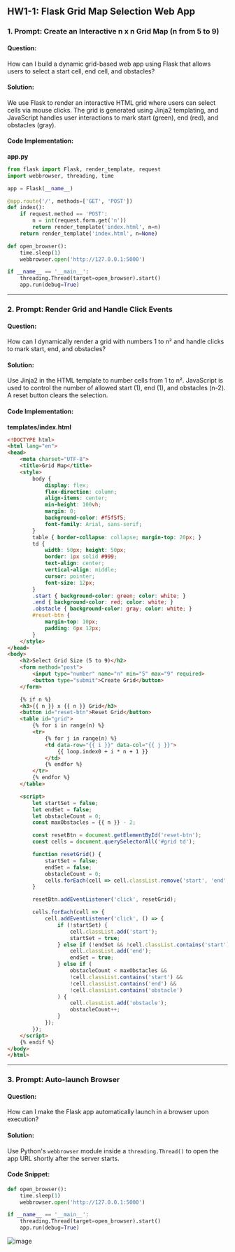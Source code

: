 ## HW1-1: Flask Grid Map Selection Web App

### 1. Prompt: Create an Interactive n x n Grid Map (n from 5 to 9)

#### Question:
How can I build a dynamic grid-based web app using Flask that allows users to select a start cell, end cell, and obstacles?

#### Solution:
We use Flask to render an interactive HTML grid where users can select cells via mouse clicks. The grid is generated using Jinja2 templating, and JavaScript handles user interactions to mark start (green), end (red), and obstacles (gray).

#### Code Implementation:
**app.py**
```python
from flask import Flask, render_template, request
import webbrowser, threading, time

app = Flask(__name__)

@app.route('/', methods=['GET', 'POST'])
def index():
    if request.method == 'POST':
        n = int(request.form.get('n'))
        return render_template('index.html', n=n)
    return render_template('index.html', n=None)

def open_browser():
    time.sleep(1)
    webbrowser.open('http://127.0.0.1:5000')

if __name__ == '__main__':
    threading.Thread(target=open_browser).start()
    app.run(debug=True)
```

---

### 2. Prompt: Render Grid and Handle Click Events

#### Question:
How can I dynamically render a grid with numbers 1 to n² and handle clicks to mark start, end, and obstacles?

#### Solution:
Use Jinja2 in the HTML template to number cells from 1 to n². JavaScript is used to control the number of allowed start (1), end (1), and obstacles (n-2). A reset button clears the selection.

#### Code Implementation:
**templates/index.html**
```html
<!DOCTYPE html>
<html lang="en">
<head>
    <meta charset="UTF-8">
    <title>Grid Map</title>
    <style>
        body {
            display: flex;
            flex-direction: column;
            align-items: center;
            min-height: 100vh;
            margin: 0;
            background-color: #f5f5f5;
            font-family: Arial, sans-serif;
        }
        table { border-collapse: collapse; margin-top: 20px; }
        td {
            width: 50px; height: 50px;
            border: 1px solid #999;
            text-align: center;
            vertical-align: middle;
            cursor: pointer;
            font-size: 12px;
        }
        .start { background-color: green; color: white; }
        .end { background-color: red; color: white; }
        .obstacle { background-color: gray; color: white; }
        #reset-btn {
            margin-top: 10px;
            padding: 6px 12px;
        }
    </style>
</head>
<body>
    <h2>Select Grid Size (5 to 9)</h2>
    <form method="post">
        <input type="number" name="n" min="5" max="9" required>
        <button type="submit">Create Grid</button>
    </form>

    {% if n %}
    <h3>{{ n }} x {{ n }} Grid</h3>
    <button id="reset-btn">Reset Grid</button>
    <table id="grid">
        {% for i in range(n) %}
        <tr>
            {% for j in range(n) %}
            <td data-row="{{ i }}" data-col="{{ j }}">
                {{ loop.index0 + i * n + 1 }}
            </td>
            {% endfor %}
        </tr>
        {% endfor %}
    </table>

    <script>
        let startSet = false;
        let endSet = false;
        let obstacleCount = 0;
        const maxObstacles = {{ n }} - 2;

        const resetBtn = document.getElementById('reset-btn');
        const cells = document.querySelectorAll('#grid td');

        function resetGrid() {
            startSet = false;
            endSet = false;
            obstacleCount = 0;
            cells.forEach(cell => cell.classList.remove('start', 'end', 'obstacle'));
        }

        resetBtn.addEventListener('click', resetGrid);

        cells.forEach(cell => {
            cell.addEventListener('click', () => {
                if (!startSet) {
                    cell.classList.add('start');
                    startSet = true;
                } else if (!endSet && !cell.classList.contains('start')) {
                    cell.classList.add('end');
                    endSet = true;
                } else if (
                    obstacleCount < maxObstacles &&
                    !cell.classList.contains('start') &&
                    !cell.classList.contains('end') &&
                    !cell.classList.contains('obstacle')
                ) {
                    cell.classList.add('obstacle');
                    obstacleCount++;
                }
            });
        });
    </script>
    {% endif %}
</body>
</html>
```

---

### 3. Prompt: Auto-launch Browser

#### Question:
How can I make the Flask app automatically launch in a browser upon execution?

#### Solution:
Use Python's `webbrowser` module inside a `threading.Thread()` to open the app URL shortly after the server starts.

#### Code Snippet:
```python
def open_browser():
    time.sleep(1)
    webbrowser.open('http://127.0.0.1:5000')

if __name__ == '__main__':
    threading.Thread(target=open_browser).start()
    app.run(debug=True)
```

![image](https://github.com/user-attachments/assets/87a4ea39-6133-4a41-bb84-2ac35c3b863f)



